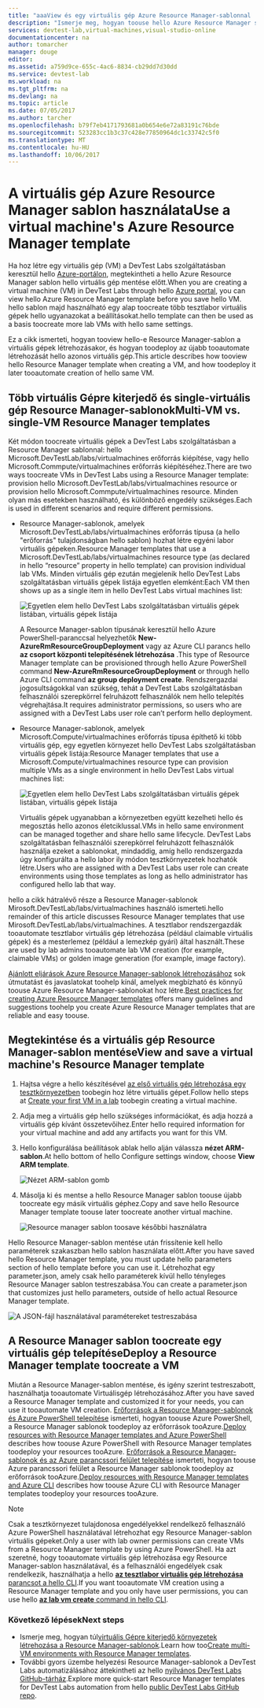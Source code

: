 ```yaml
---
title: "aaaView és egy virtuális gép Azure Resource Manager-sablonnal |} Microsoft Docs"
description: "Ismerje meg, hogyan toouse hello Azure Resource Manager sablon egy virtuális gép toocreate más virtuális gépek"
services: devtest-lab,virtual-machines,visual-studio-online
documentationcenter: na
author: tomarcher
manager: douge
editor: 
ms.assetid: a759d9ce-655c-4ac6-8834-cb29dd7d30dd
ms.service: devtest-lab
ms.workload: na
ms.tgt_pltfrm: na
ms.devlang: na
ms.topic: article
ms.date: 07/05/2017
ms.author: tarcher
ms.openlocfilehash: b79f7eb4171793681a0b654e6e72a83191c76bde
ms.sourcegitcommit: 523283cc1b3c37c428e77850964dc1c33742c5f0
ms.translationtype: MT
ms.contentlocale: hu-HU
ms.lasthandoff: 10/06/2017
---
```

# <a name="use-a-virtual-machines-azure-resource-manager-template"></a><span data-ttu-id="dbf23-103">A virtuális gép Azure Resource Manager sablon használata</span><span class="sxs-lookup"><span data-stu-id="dbf23-103">Use a virtual machine's Azure Resource Manager template</span></span>

<span data-ttu-id="dbf23-104">Ha hoz létre egy virtuális gép (VM) a DevTest Labs szolgáltatásban keresztül hello [Azure-portálon](http://go.microsoft.com/fwlink/p/?LinkID=525040), megtekintheti a hello Azure Resource Manager sablon hello virtuális gép mentése előtt.</span><span class="sxs-lookup"><span data-stu-id="dbf23-104">When you are creating a virtual machine (VM) in DevTest Labs through hello [Azure portal](http://go.microsoft.com/fwlink/p/?LinkID=525040), you can view hello Azure Resource Manager template before you save hello VM.</span></span> <span data-ttu-id="dbf23-105">hello sablon majd használható egy alap toocreate több tesztlabor virtuális gépek hello ugyanazokat a beállításokat.</span><span class="sxs-lookup"><span data-stu-id="dbf23-105">hello template can then be used as a basis toocreate more lab VMs with hello same settings.</span></span>

<span data-ttu-id="dbf23-106">Ez a cikk ismerteti, hogyan tooview hello-e Resource Manager-sablon a virtuális gépek létrehozásakor, és hogyan toodeploy az újabb tooautomate létrehozását hello azonos virtuális gép.</span><span class="sxs-lookup"><span data-stu-id="dbf23-106">This article describes how tooview hello Resource Manager template when creating a VM, and how toodeploy it later tooautomate creation of hello same VM.</span></span>

## <a name="multi-vm-vs-single-vm-resource-manager-templates"></a><span data-ttu-id="dbf23-107">Több virtuális Gépre kiterjedő és single-virtuális gép Resource Manager-sablonok</span><span class="sxs-lookup"><span data-stu-id="dbf23-107">Multi-VM vs. single-VM Resource Manager templates</span></span>
<span data-ttu-id="dbf23-108">Két módon toocreate virtuális gépek a DevTest Labs szolgáltatásban a Resource Manager sablonnal: hello Microsoft.DevTestLab/labs/virtualmachines erőforrás kiépítése, vagy hello Microsoft.Commpute/virtualmachines erőforrás kiépítéséhez.</span><span class="sxs-lookup"><span data-stu-id="dbf23-108">There are two ways toocreate VMs in DevTest Labs using a Resource Manager template: provision hello Microsoft.DevTestLab/labs/virtualmachines resource or provision hello Microsoft.Commpute/virtualmachines resource.</span></span> <span data-ttu-id="dbf23-109">Minden olyan más esetekben használható, és különböző engedély szükséges.</span><span class="sxs-lookup"><span data-stu-id="dbf23-109">Each is used in different scenarios and require different permissions.</span></span>

- <span data-ttu-id="dbf23-110">Resource Manager-sablonok, amelyek Microsoft.DevTestLab/labs/virtualmachines erőforrás típusa (a hello "erőforrás" tulajdonságban hello sablon) hozhat létre egyéni labor virtuális gépeken.</span><span class="sxs-lookup"><span data-stu-id="dbf23-110">Resource Manager templates that use a Microsoft.DevTestLab/labs/virtualmachines resource type (as declared in hello “resource” property in hello template) can provision individual lab VMs.</span></span> <span data-ttu-id="dbf23-111">Minden virtuális gép ezután megjelenik hello DevTest Labs szolgáltatásban virtuális gépek listája egyetlen elemként:</span><span class="sxs-lookup"><span data-stu-id="dbf23-111">Each VM then shows up as a single item in hello DevTest Labs virtual machines list:</span></span>

   ![Egyetlen elem hello DevTest Labs szolgáltatásban virtuális gépek listában, virtuális gépek listája](./media/devtest-lab-use-arm-template/devtestlab-lab-vm-single-item.png)

   <span data-ttu-id="dbf23-113">A Resource Manager-sablon típusának keresztül hello Azure PowerShell-paranccsal helyezhetők **New-AzureRmResourceGroupDeployment** vagy az Azure CLI parancs hello **az csoport központi telepítésének létrehozása** .</span><span class="sxs-lookup"><span data-stu-id="dbf23-113">This type of Resource Manager template can be provisioned through hello Azure PowerShell command **New-AzureRmResourceGroupDeployment** or through hello Azure CLI command **az group deployment create**.</span></span> <span data-ttu-id="dbf23-114">Rendszergazdai jogosultságokkal van szükség, tehát a DevTest Labs szolgáltatásban felhasználói szerepkörrel felruházott felhasználók nem hello telepítés végrehajtása.</span><span class="sxs-lookup"><span data-stu-id="dbf23-114">It requires administrator permissions, so users who are assigned with a DevTest Labs user role can’t perform hello deployment.</span></span> 

- <span data-ttu-id="dbf23-115">Resource Manager-sablonok, amelyek Microsoft.Compute/virtualmachines erőforrás típusa építhető ki több virtuális gép, egy egyetlen környezet hello DevTest Labs szolgáltatásban virtuális gépek listája:</span><span class="sxs-lookup"><span data-stu-id="dbf23-115">Resource Manager templates that use a Microsoft.Compute/virtualmachines resource type can provision multiple VMs as a single environment in hello DevTest Labs virtual machines list:</span></span>

   ![Egyetlen elem hello DevTest Labs szolgáltatásban virtuális gépek listában, virtuális gépek listája](./media/devtest-lab-use-arm-template/devtestlab-lab-vm-single-environment.png)

   <span data-ttu-id="dbf23-117">Virtuális gépek ugyanabban a környezetben együtt kezelheti hello és megosztás hello azonos életciklussal.</span><span class="sxs-lookup"><span data-stu-id="dbf23-117">VMs in hello same environment can be managed together and share hello same lifecycle.</span></span> <span data-ttu-id="dbf23-118">DevTest Labs szolgáltatásban felhasználói szerepkörrel felruházott felhasználók használja ezeket a sablonokat, mindaddig, amíg hello rendszergazda úgy konfigurálta a hello labor ily módon tesztkörnyezetek hozhatók létre.</span><span class="sxs-lookup"><span data-stu-id="dbf23-118">Users who are assigned with a DevTest Labs user role can create environments using those templates as long as hello administrator has configured hello lab that way.</span></span>

<span data-ttu-id="dbf23-119">hello a cikk hátralévő része a Resource Manager-sablonok Mirosoft.DevTestLab/labs/virtualmachines használó ismerteti.</span><span class="sxs-lookup"><span data-stu-id="dbf23-119">hello remainder of this article discusses Resource Manager templates that use Mirosoft.DevTestLab/labs/virtualmachines.</span></span> <span data-ttu-id="dbf23-120">A tesztlabor rendszergazdák tooautomate tesztlabor virtuális gép létrehozása (például claimable virtuális gépek) és a mesterlemez (például a lemezkép gyári) által használt.</span><span class="sxs-lookup"><span data-stu-id="dbf23-120">These are used by lab admins tooautomate lab VM creation (for example, claimable VMs) or golden image generation (for example, image factory).</span></span>

<span data-ttu-id="dbf23-121">[Ajánlott eljárások Azure Resource Manager-sablonok létrehozásához](https://docs.microsoft.com/azure/azure-resource-manager/resource-manager-template-best-practices) sok útmutatást és javaslatokat toohelp kínál, amelyek megbízható és könnyű toouse Azure Resource Manager-sablonokat hoz létre.</span><span class="sxs-lookup"><span data-stu-id="dbf23-121">[Best practices for creating Azure Resource Manager templates](https://docs.microsoft.com/azure/azure-resource-manager/resource-manager-template-best-practices) offers many guidelines and suggestions toohelp you create Azure Resource Manager templates that are reliable and easy toouse.</span></span>

## <a name="view-and-save-a-virtual-machines-resource-manager-template"></a><span data-ttu-id="dbf23-122">Megtekintése és a virtuális gép Resource Manager-sablon mentése</span><span class="sxs-lookup"><span data-stu-id="dbf23-122">View and save a virtual machine's Resource Manager template</span></span>
1. <span data-ttu-id="dbf23-123">Hajtsa végre a hello készítésével [az első virtuális gép létrehozása egy tesztkörnyezetben](devtest-lab-create-first-vm.md) toobegin hoz létre virtuális gépet.</span><span class="sxs-lookup"><span data-stu-id="dbf23-123">Follow hello steps at [Create your first VM in a lab](devtest-lab-create-first-vm.md) toobegin creating a virtual machine.</span></span>
1. <span data-ttu-id="dbf23-124">Adja meg a virtuális gép hello szükséges információkat, és adja hozzá a virtuális gép kívánt összetevőihez.</span><span class="sxs-lookup"><span data-stu-id="dbf23-124">Enter hello required information for your virtual machine and add any artifacts you want for this VM.</span></span>
1. <span data-ttu-id="dbf23-125">Hello konfigurálása beállítások ablak hello alján válassza **nézet ARM-sablon**.</span><span class="sxs-lookup"><span data-stu-id="dbf23-125">At hello bottom of hello Configure settings window, choose **View ARM template**.</span></span>

   ![Nézet ARM-sablon gomb](./media/devtest-lab-use-arm-template/devtestlab-lab-view-rm-template.png)
1. <span data-ttu-id="dbf23-127">Másolja ki és mentse a hello Resource Manager sablon toouse újabb toocreate egy másik virtuális géphez.</span><span class="sxs-lookup"><span data-stu-id="dbf23-127">Copy and save hello Resource Manager template toouse later toocreate another virtual machine.</span></span>

   ![Resource manager sablon toosave későbbi használatra](./media/devtest-lab-use-arm-template/devtestlab-lab-copy-rm-template.png)

<span data-ttu-id="dbf23-129">Hello Resource Manager-sablon mentése után frissítenie kell hello paraméterek szakaszban hello sablon használata előtt.</span><span class="sxs-lookup"><span data-stu-id="dbf23-129">After you have saved hello Resource Manager template, you must update hello parameters section of hello template before you can use it.</span></span> <span data-ttu-id="dbf23-130">Létrehozhat egy parameter.json, amely csak hello paraméterek kívül hello tényleges Resource Manager sablon testreszabása.</span><span class="sxs-lookup"><span data-stu-id="dbf23-130">You can create a parameter.json that customizes just hello parameters, outside of hello actual Resource Manager template.</span></span> 

![A JSON-fájl használatával paramétereket testreszabása](./media/devtest-lab-use-arm-template/devtestlab-lab-custom-params.png)

## <a name="deploy-a-resource-manager-template-toocreate-a-vm"></a><span data-ttu-id="dbf23-132">A Resource Manager sablon toocreate egy virtuális gép telepítése</span><span class="sxs-lookup"><span data-stu-id="dbf23-132">Deploy a Resource Manager template toocreate a VM</span></span>
<span data-ttu-id="dbf23-133">Miután a Resource Manager-sablon mentése, és igény szerint testreszabott, használhatja tooautomate Virtuálisgép létrehozásához.</span><span class="sxs-lookup"><span data-stu-id="dbf23-133">After you have saved a Resource Manager template and customized it for your needs, you can use it tooautomate VM creation.</span></span> <span data-ttu-id="dbf23-134">[Erőforrások a Resource Manager-sablonok és Azure PowerShell telepítése](https://docs.microsoft.com/azure/azure-resource-manager/resource-group-template-deploy) ismerteti, hogyan toouse Azure PowerShell, a Resource Manager sablonok toodeploy az erőforrások tooAzure.</span><span class="sxs-lookup"><span data-stu-id="dbf23-134">[Deploy resources with Resource Manager templates and Azure PowerShell](https://docs.microsoft.com/azure/azure-resource-manager/resource-group-template-deploy) describes how toouse Azure PowerShell with Resource Manager templates toodeploy your resources tooAzure.</span></span> <span data-ttu-id="dbf23-135">[Erőforrások a Resource Manager-sablonok és az Azure parancssori felület telepítése](https://docs.microsoft.com/azure/azure-resource-manager/resource-group-template-deploy-cli) ismerteti, hogyan toouse Azure parancssori felület a Resource Manager sablonok toodeploy az erőforrások tooAzure.</span><span class="sxs-lookup"><span data-stu-id="dbf23-135">[Deploy resources with Resource Manager templates and Azure CLI](https://docs.microsoft.com/azure/azure-resource-manager/resource-group-template-deploy-cli) describes how toouse Azure CLI with Resource Manager templates toodeploy your resources tooAzure.</span></span>

> [!NOTE]
> <span data-ttu-id="dbf23-136">Csak a tesztkörnyezet tulajdonosa engedélyekkel rendelkező felhasználó Azure PowerShell használatával létrehozhat egy Resource Manager-sablon virtuális gépeket.</span><span class="sxs-lookup"><span data-stu-id="dbf23-136">Only a user with lab owner permissions can create VMs from a Resource Manager template by using Azure PowerShell.</span></span> <span data-ttu-id="dbf23-137">Ha azt szeretné, hogy tooautomate virtuális gép létrehozása egy Resource Manager-sablon használatával, és a felhasználói engedélyek csak rendelkezik, használhatja a hello [ **az tesztlabor virtuális gép létrehozása** parancsot a hello CLI](https://docs.microsoft.com/cli/azure/lab/vm#create).</span><span class="sxs-lookup"><span data-stu-id="dbf23-137">If you want tooautomate VM creation using a Resource Manager template and you only have user permissions, you can use hello [**az lab vm create** command in hello CLI](https://docs.microsoft.com/cli/azure/lab/vm#create).</span></span>

### <a name="next-steps"></a><span data-ttu-id="dbf23-138">Következő lépések</span><span class="sxs-lookup"><span data-stu-id="dbf23-138">Next steps</span></span>
* <span data-ttu-id="dbf23-139">Ismerje meg, hogyan túl[virtuális Gépre kiterjedő környezetek létrehozása a Resource Manager-sablonok](devtest-lab-create-environment-from-arm.md).</span><span class="sxs-lookup"><span data-stu-id="dbf23-139">Learn how too[Create multi-VM environments with Resource Manager templates](devtest-lab-create-environment-from-arm.md).</span></span>
* <span data-ttu-id="dbf23-140">További gyors üzembe helyezési Resource Manager-sablonok a DevTest Labs automatizálásához áttekintheti az hello [nyilvános DevTest Labs GitHub-tárház](https://github.com/Azure/azure-quickstart-templates).</span><span class="sxs-lookup"><span data-stu-id="dbf23-140">Explore more quick-start Resource Manager templates for DevTest Labs automation from hello [public DevTest Labs GitHub repo](https://github.com/Azure/azure-quickstart-templates).</span></span>
